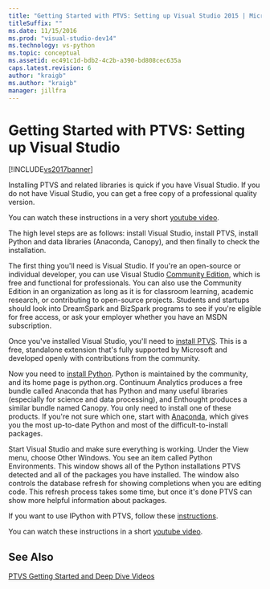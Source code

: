 ```yaml
---
title: "Getting Started with PTVS: Setting up Visual Studio 2015 | Microsoft Docs"
titleSuffix: ""
ms.date: 11/15/2016
ms.prod: "visual-studio-dev14"
ms.technology: vs-python
ms.topic: conceptual
ms.assetid: ec491c1d-bdb2-4c2b-a390-bd808cec635a
caps.latest.revision: 6
author: "kraigb"
ms.author: "kraigb"
manager: jillfra
---
```

# Getting Started with PTVS: Setting up Visual Studio

[!INCLUDE[vs2017banner](../includes/vs2017banner.md)]

Installing PTVS and related libraries is quick if you have Visual Studio. If you do not have Visual Studio, you can get a free copy of a professional quality version.

You can watch these instructions in a very short [youtube video](https://www.youtube.com/watch?v=_okUV47eM5c&list=PLReL099Y5nRdLgGAdrb_YeTdEnd23s6Ff&index=1).

The high level steps are as follows: install Visual Studio, install PTVS, install Python and data libraries (Anaconda, Canopy), and then finally to check the installation.

The first thing you'll need is Visual Studio. If you're an open-source or individual developer, you can use Visual Studio [Community Edition](https://www.visualstudio.com/products/visual-studio-community-vs), which is free and functional for professionals. You can also use the Community Edition in an organization as long as it is for classroom learning, academic research, or contributing to open-source projects. Students and startups should look into DreamSpark and BizSpark programs to see if you're eligible for free access, or ask your employer whether you have an MSDN subscription.

Once you've installed Visual Studio, you'll need to [install PTVS](https://archive.codeplex.com/?p=pytools). This is a free, standalone extension that's fully supported by Microsoft and developed openly with contributions from the community.

Now you need to [install Python](https://www.python.org/download/). Python is maintained by the community, and its home page is python.org. Continuum Analytics produces a free bundle called Anaconda that has Python and many useful libraries (especially for science and data processing), and Enthought produces a similar bundle named Canopy. You only need to install one of these products. If you're not sure which one, start with [Anaconda](https://www.anaconda.com/products/individual), which gives you the most up-to-date Python and most of the difficult-to-install packages.

Start Visual Studio and make sure everything is working. Under the View menu, choose Other Windows. You see an item called Python Environments. This window shows all of the Python installations PTVS detected and all of the packages you have installed. The window also controls the database refresh for showing completions when you are editing code. This refresh process takes some time, but once it's done PTVS can show more helpful information about packages.

If you want to use IPython with PTVS, follow these [instructions](https://archive.codeplex.com/?p=pytools).

You can watch these instructions in a short [youtube video](https://www.youtube.com/watch?v=_okUV47eM5c&list=PLReL099Y5nRdLgGAdrb_YeTdEnd23s6Ff&index=1).

## See Also

[PTVS Getting Started and Deep Dive Videos](https://www.youtube.com/playlist?list=PLReL099Y5nRdLgGAdrb_YeTdEnd23s6Ff)

